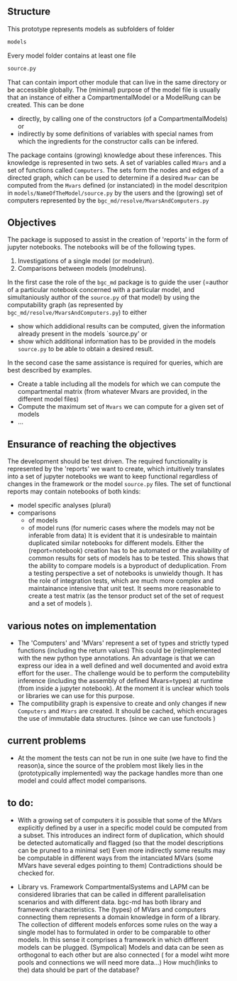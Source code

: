 ## Structure
This prototype represents models as subfolders of folder 
```bash
models
```
Every model folder contains at least one file 
```bash
source.py
```
That can contain import other module that can live in the same directory or be accessible globally. 
The (minimal) purpose of the model file is usually that an instance of either a CompartmentalModel or a ModelRung can be created.
This can be done
* directly, by calling one of the constructors (of a CompartmentalModels) or 
* indirectly by some definitions of variables with special names from which the ingredients for the constructor calls can be infered.

The package contains (growing) knowledge about these inferences. 
This knowledge is represented in two sets.
A set of variables called `MVars` and a set of functions called `Computers`.
The sets form the nodes and edges of a directed graph, which can be used to 
determine if a desired `Mvar` can be computed from the `Mvars` defined (or instanciated) in the model descritpion in `models/NameOfTheModel/source.py` by the users and the (growing) set of computers represented by the `bgc_md/resolve/MvarsAndComputers.py` 

## Objectives
The package is supposed to assist in the creation of 'reports' in the form of jupyter notebooks.
The notebooks will be of the following types.
1. Investigations of a single model (or modelrun).
1. Comparisons between models (modelruns).

In the first case the role of the `bgc_md` package is to guide the user (=author of a particular notebook concerned with a particular model, and simultaniously author of the `source.py` of that model) by using the computability graph (as represented by `bgc_md/resolve/MvarsAndComputers.py`) to either
* show which addidional results can be computed, given the information already present in the models `source.py' or
* show which additional information has to be provided in the models `source.py` to be able to obtain a desired result.

In the second case the same assistance is required for queries, which are best described by examples. 
* Create a table including all the models for which we can compute the compartmental matrix (from whatever Mvars are provided, in the different model files)
* Compute the maximum set of `Mvars` we can compute for a given set of models
* ...


## Ensurance of reaching the objectives
The development should be test driven. The required functionality is represented by the 'reports' we want to create, which intuitively translates into a set of jupyter notebooks we want to keep functional regardless of changes in the
framework or the model `source.py` files.
The set of functional reports may contain notebooks of both kinds:
* model specific analyses (plural)
* comparisons 
   * of models
   * of model runs (for numeric cases where the models may not be inferable from data)
It is evident that it is undesirable to maintain duplicated similar notebooks for different models.
Either the (report=notebook) creation has to be automated or the availability of common results for sets of models has to be tested. This shows that the ability to compare models is a byproduct of deduplication.
From a testing perspective a set of notebooks is unwieldy though. It has the role of integration tests, which are much more complex and maintainance intensive that unit test. 
It seems more reasonable to create a test matrix (as the tensor product set of the set of request and a set of models ).  


## various notes on implementation

* The 'Computers' and 'MVars' represent a set of types and strictly typed
  functions (including the return values) This could be (re)implemented with
  the new python type annotations.  An advantage is that we can express our
  idea in a well defined and well documented and avoid extra effort for the
  user..  The challenge would be to perform the computebility inference
  (including the assembly of defined Mvars=types) at runtime (from inside a
  jupyter notebook). At the moment it is unclear which tools or libraries we
  can use for this purpose.  
* The computibility graph is expensive to create and only changes if new
  `Computers` and `MVars` are created.  It should be cached, which encurages
  the use of immutable data structures. (since we can use functools )



## current problems 
* At the moment the tests can not be run in one suite (we have to find the
  reason)a, since the source of the problem most likely lies in the
  (prototypically implemented) way the package handles more than one model and
  could affect model comparisons.

## to do:
* With a growing set of computers it is possible that some of the MVars
  explicitly defined by a user in a specific model could be computed from a
  subset.  This introduces an indirect form of duplication, which should be
  detected automatically and flagged (so that the model descriptions can be
  pruned to a minimal set)  Even more indirectly some results may be computable
  in different ways from the intanciated MVars (some MVars have several edges
  pointing to them) Contradictions should be checked for.

* Library vs. Framework CompartmentalSystems and LAPM can be considered
  libraries that can be called in different parallelisation scenarios and with
  different data.  bgc-md has both library and framework characteristics.  The
  (types) of MVars and computers connecting them represents a domain knowledge
  in form of a library.  The collection of different models enforces some rules
  on the way a single model has to formulated in order to be comparable to
  other models. In this sense it comprises a framework in which different
  models can be plugged.  (Sympolical) Models and data can be seen as
  orthogonal to each other but are also connected ( for a model wiht more pools
  and connections we will need more data...) How much(links to the) data should
  be part of the database?


